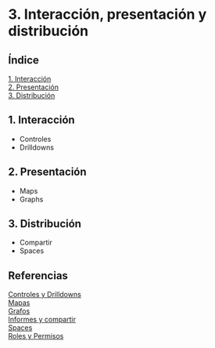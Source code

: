 # 3. Interacción, presentación y distribución

## Índice

[1. Interacción](#1-interacción)  
[2. Presentación](#2-presentación)  
[3. Distribución](#3-distribución)

## 1. Interacción

- Controles
- Drilldowns

## 2. Presentación

- Maps
- Graphs

## 3. Distribución

- Compartir
- Spaces

## Referencias

[Controles y Drilldowns](https://www.elastic.co/guide/en/kibana/current/drilldowns.html)  
[Mapas](https://www.elastic.co/guide/en/kibana/current/maps.html)  
[Grafos](https://www.elastic.co/guide/en/kibana/current/xpack-graph.html)  
[Informes y compartir](https://www.elastic.co/guide/en/kibana/current/reporting-getting-started.html)  
[Spaces](https://www.elastic.co/guide/en/kibana/8.8/xpack-spaces.html)  
[Roles y Permisos](https://www.elastic.co/guide/en/kibana/8.8/xpack-security.html)